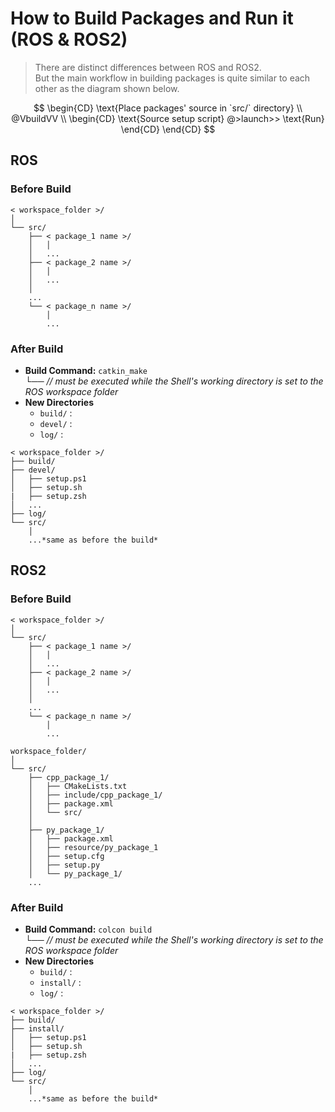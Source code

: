 # How to Build Packages and Run it (ROS & ROS2)
> There are distinct differences between ROS and ROS2.<br/>
> But the main workflow in building packages is quite similar to each other as the diagram shown below.

$$
\begin{CD}
    \text{Place packages' source in `src/` directory} \\
    @VbuildVV \\
    \begin{CD}
        \text{Source setup script} @>launch>> \text{Run}
    \end{CD}
\end{CD}
$$

## ROS

### Before Build

```
< workspace_folder >/
│
└── src/
    ├── < package_1 name >/
    │   │
    │   ...
    ├── < package_2 name >/
    │   │
    │   ...
    │
    ...
    └── < package_n name >/
        │
        ...
```

### After Build

- **Build Command:** `catkin_make`<br/>
  └── *// must be executed while the Shell's working directory is set to the ROS workspace folder*
- **New Directories**
  - `build/` :
  - `devel/` :
  - `log/` : 

```
< workspace_folder >/
├── build/
├── devel/
│   ├── setup.ps1
│   ├── setup.sh
|   ├── setup.zsh
│   ...
├── log/
└── src/
    │
    ...*same as before the build*

```

## ROS2

### Before Build

```
< workspace_folder >/
│
└── src/
    ├── < package_1 name >/
    │   │
    │   ...
    ├── < package_2 name >/
    │   │
    │   ...
    │
    ...
    └── < package_n name >/
        │
        ...
```

```
workspace_folder/
│
└── src/
    ├── cpp_package_1/
    │   ├── CMakeLists.txt
    │   ├── include/cpp_package_1/
    │   ├── package.xml
    │   └── src/
    │
    ├── py_package_1/
    │   ├── package.xml
    │   ├── resource/py_package_1
    │   ├── setup.cfg
    │   ├── setup.py
    │   └── py_package_1/
    ...
```


### After Build
- **Build Command:** `colcon build`<br/>
  └── *// must be executed while the Shell's working directory is set to the ROS workspace folder*
- **New Directories**
  - `build/` : 
  - `install/` : 
  - `log/` : 


```
< workspace_folder >/
├── build/
├── install/
│   ├── setup.ps1
│   ├── setup.sh
|   ├── setup.zsh
│   ...
├── log/
└── src/
    │
    ...*same as before the build*

```
